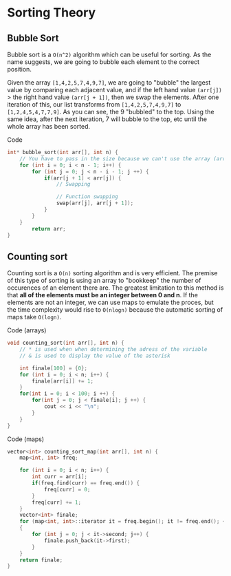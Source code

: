 # Sorting Theory

## Bubble Sort

Bubble sort is a ```O(n^2)``` algorithm which can be useful for sorting. As the name suggests, we are going to bubble each element to the correct position.

Given the array ```[1,4,2,5,7,4,9,7]```, we are going to "bubble" the largest value by comparing each adjacent value, and if the left hand value ```(arr[j])``` > the right hand value ```(arr[j + 1])```, then we swap the elements. After one iteration of this, our list transforms from ```[1,4,2,5,7,4,9,7]``` to ```[1,2,4,5,4,7,7,9]```. As you can see, the 9 "bubbled" to the top. Using the same idea, after the next iteration, 7 will bubble to the top, etc until the whole array has been sorted.

Code
```c++
int* bubble_sort(int arr[], int n) {
    // You have to pass in the size because we can't use the array (arr) to find out size
    for (int i = 0; i < n - 1; i++) {
        for (int j = 0; j < n - i - 1; j ++) {
            if(arr[j + 1] < arr[j]) {
                // Swapping

                // Function swapping
                swap(arr[j], arr[j + 1]);
            }
        }
    }
        return arr;
}
```
## Counting sort

Counting sort is a ```O(n)``` sorting algorithm and is very efficient. The premise of this type of sorting is using an array to "bookkeep" the number of occurences of an element there are. The greatest limitation to this method is that **all of the elements must be an integer between 0 and n**. If the elements are not an integer, we can use maps to emulate the proces, but the time complexity would rise to ```O(nlogn)``` because the automatic sorting of maps take ```O(logn)```.

Code (arrays)
```c++
void counting_sort(int arr[], int n) {
    // * is used when when determining the adress of the variable
    // & is used to display the value of the asterisk

    int finale[100] = {0};
    for (int i = 0; i < n; i++) {
        finale[arr[i]] += 1;
    }
    for(int i = 0; i < 100; i ++) {
        for(int j = 0; j < finale[i]; j ++) {
            cout << i << "\n";
        }
    }
}
```

Code (maps)
```c++
vector<int> counting_sort_map(int arr[], int n) {
    map<int, int> freq;

    for (int i = 0; i < n; i++) {
        int curr = arr[i];
        if(freq.find(curr) == freq.end()) {
            freq[curr] = 0;
        }
        freq[curr] += 1;
    }
    vector<int> finale;
    for (map<int, int>::iterator it = freq.begin(); it != freq.end(); ++it)
    {
        for (int j = 0; j < it->second; j++) {
            finale.push_back(it->first);
        }
    }
    return finale;
}
```